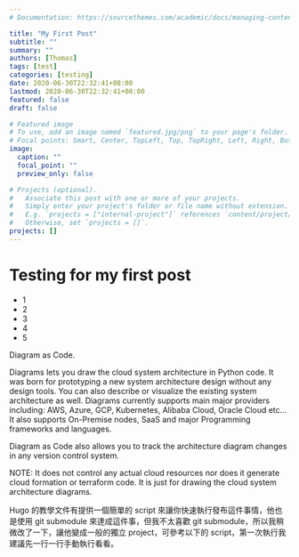 ```yaml
---
# Documentation: https://sourcethemes.com/academic/docs/managing-content/

title: "My First Post"
subtitle: ""
summary: ""
authors: [Thomas]
tags: [test]
categories: [testing]
date: 2020-06-30T22:32:41+08:00
lastmod: 2020-06-30T22:32:41+08:00
featured: false
draft: false

# Featured image
# To use, add an image named `featured.jpg/png` to your page's folder.
# Focal points: Smart, Center, TopLeft, Top, TopRight, Left, Right, BottomLeft, Bottom, BottomRight.
image:
  caption: ""
  focal_point: ""
  preview_only: false

# Projects (optional).
#   Associate this post with one or more of your projects.
#   Simply enter your project's folder or file name without extension.
#   E.g. `projects = ["internal-project"]` references `content/project/deep-learning/index.md`.
#   Otherwise, set `projects = []`.
projects: []
---
```


# Testing for my first post

* 1
* 2
* 3
* 4
* 5

Diagram as Code.

Diagrams lets you draw the cloud system architecture in Python code. It was born for prototyping a new system architecture design without any design tools. You can also describe or visualize the existing system architecture as well. Diagrams currently supports main major providers including: AWS, Azure, GCP, Kubernetes, Alibaba Cloud, Oracle Cloud etc... It also supports On-Premise nodes, SaaS and major Programming frameworks and languages.

Diagram as Code also allows you to track the architecture diagram changes in any version control system.


NOTE: It does not control any actual cloud resources nor does it generate cloud formation or terraform code. It is just for drawing the cloud system architecture diagrams.


Hugo 的教學文件有提供一個簡單的 script 來讓你快速執行發布這件事情，他也是使用 git submodule 來達成這件事，但我不太喜歡 git submodule，所以我稍微改了一下，讓他變成一般的獨立 project，可參考以下的 script，第一次執行我建議先一行一行手動執行看看。
